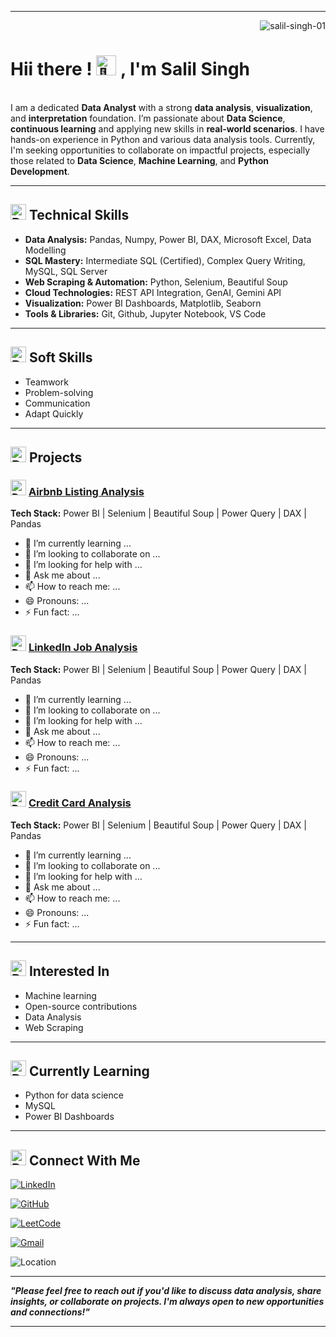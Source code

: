 <hr>
<p align="right"> <img src="https://komarev.com/ghpvc/?username=salil-singh-01&label=Profile%20views&color=0e75b6&style=flat" alt="salil-singh-01" /> </p>
<h1 align="left">Hii there ! <picture>
  <source srcset="https://fonts.gstatic.com/s/e/notoemoji/latest/1f44b_1f3fb/512.webp" type="image/webp">
  <img src="https://fonts.gstatic.com/s/e/notoemoji/latest/1f44b_1f3fb/512.gif" alt="👋" width="32" height="32">
</picture> , I'm Salil Singh </h1>

</br>
I am a dedicated <b>Data Analyst</b> with a strong <b>data analysis</b>, <b>visualization</b>, and <b>interpretation</b> foundation. I’m passionate about <b>Data Science</b>, <b>continuous learning</b> and applying new skills in <b>real-world scenarios</b>. I have hands-on experience in Python and various data analysis tools. Currently, I'm seeking opportunities to collaborate on impactful projects, especially those related to <b>Data Science</b>, <b>Machine Learning</b>, and <b>Python Development</b>.
</br>
<hr>


 <h2> <img src="https://drive.google.com/uc?export=view&id=1C3W4IqodHxHeoF8QABPN6kwXyg6BkKtd" width="25" height="25" alt="Description of GIF"> Technical Skills  </h2>

- <b>Data Analysis:</b> Pandas, Numpy, Power BI, DAX, Microsoft Excel, Data Modelling
- <b>SQL Mastery:</b> Intermediate SQL (Certified), Complex Query Writing, MySQL, SQL Server
- <b>Web Scraping & Automation:</b> Python, Selenium, Beautiful Soup
- <b>Cloud Technologies:</b>  REST API Integration, GenAI, Gemini API
- <b>Visualization:</b> Power BI Dashboards, Matplotlib, Seaborn
- <b>Tools & Libraries:</b> Git, Github, Jupyter Notebook, VS Code

<hr>
 <h2> <img src="https://drive.google.com/uc?export=view&id=15qhqDhphwA9gxas5f_OJJBFI7AKgMWiG" width="25" height="25" alt="Description of GIF"> Soft Skills  </h2>

- Teamwork
- Problem-solving
- Communication
- Adapt Quickly

<hr>

 <h2> <img src="https://drive.google.com/uc?export=view&id=1ZmdTX9bWqVfzXu2flL4CmrsFOUqA_aP7" width="25" height="25" alt="Description of GIF"> Projects  </h2>

 ###  <img src="https://drive.google.com/uc?export=view&id=1xhX3FoBoD_S10k77y7XJgKED9sUv57P6" width="25" height="25" alt="Description of GIF"> [Airbnb Listing Analysis](https://pages.github.com/) 
<b>Tech Stack:</b>  Power BI | Selenium | Beautiful Soup | Power Query | DAX | Pandas
- 🌱 I’m currently learning ...
- 👯 I’m looking to collaborate on ...
- 🤔 I’m looking for help with ...
- 💬 Ask me about ...
- 📫 How to reach me: ...
- 😄 Pronouns: ...
- ⚡ Fun fact: ...

 ###  <img src="https://drive.google.com/uc?export=view&id=1oSVONIvNiD9fO2Qg4ygUsSgk8lwmfSfy" width="25" height="25" alt="Description of GIF"> [LinkedIn Job Analysis](https://pages.github.com/) 
<b>Tech Stack:</b>  Power BI | Selenium | Beautiful Soup | Power Query | DAX | Pandas
- 🌱 I’m currently learning ...
- 👯 I’m looking to collaborate on ...
- 🤔 I’m looking for help with ...
- 💬 Ask me about ...
- 📫 How to reach me: ...
- 😄 Pronouns: ...
- ⚡ Fun fact: ...

 ###  <img src="https://drive.google.com/uc?export=view&id=13EbUUWUTaVjLhDmiuuwRBgEnFpwyKxfL" width="25" height="25" alt="Description of GIF"> [Credit Card Analysis](https://pages.github.com/) 
<b>Tech Stack:</b>  Power BI | Selenium | Beautiful Soup | Power Query | DAX | Pandas
- 🌱 I’m currently learning ...
- 👯 I’m looking to collaborate on ...
- 🤔 I’m looking for help with ...
- 💬 Ask me about ...
- 📫 How to reach me: ...
- 😄 Pronouns: ...
- ⚡ Fun fact: ...

<hr>

<h2> <img src="https://drive.google.com/uc?export=view&id=1PNwZu4EKv5Ic8vKi7jlu6_gwkY4zCvgu" width="25" height="25" alt="Description of GIF"> Interested In  </h2>

- Machine learning
- Open-source contributions
- Data Analysis
- Web Scraping
  
<hr> 

 <h2> <img src="https://drive.google.com/uc?export=view&id=1ubkn_9qL0YjVTqTuKb_Bq1L-o70wEKzj" width="25" height="25" alt="Description of GIF"> Currently Learning   </h2>

- Python for data science
- MySQL
- Power BI Dashboards

<hr>

 <h2> <img src="https://drive.google.com/uc?export=view&id=14ZRUAuREugDJmlzk84EyRTzHJyyL2SIV" width="25" height="25" alt="Description of GIF"> Connect With Me   </h2>

[![LinkedIn](https://img.shields.io/badge/LinkedIn-Salil%20Singh-blue?logo=linkedin)](https://www.linkedin.com/in/your-profile)

[![GitHub](https://img.shields.io/badge/GitHub-Salil_Singh_01-black?logo=github)](https://github.com/Salil-Singh-01
)

[![LeetCode](https://img.shields.io/badge/LeetCode-salilsingh2000-orange?logo=leetcode)](https://leetcode.com/anjanicoder)

[![Gmail](https://img.shields.io/badge/Gmail-salilsingh709%40gmail.com-red?logo=gmail)](mailto:anjanicoder@gmail.com)

![Location](https://img.shields.io/badge/Location-Rewa,_Madhya_Pradesh-blue?logo=google-maps)


<hr>

***"Please feel free to reach out if you'd like to discuss data analysis, share insights, or collaborate on projects. I'm always open to new opportunities and connections!"***

<hr>













<!-- https://drive.google.com/file/d//view?usp=sharing

- 🔭 I’m currently working on [Airbnb_Listing_Analysis](https://github.com/Saswat132002)

- 👯 I’m looking to collaborate on [Credit_Card_Analysis](https://github.com/Saswat132002)

- 🤝 I’m looking for help with [LinkedIn_Job_Analysis](https://github.com/Saswat132002)

<h3 align="left">Connect with me:</h3>
<p align="left">
<a href="https://linkedin.com/in/salil-singh-7164a6287" target="blank"><img align="center" src="https://raw.githubusercontent.com/rahuldkjain/github-profile-readme-generator/master/src/images/icons/Social/linked-in-alt.svg" alt="salil-singh-7164a6287" height="30" width="40" /></a>
<a href="https://kaggle.com/salilsingh2000" target="blank"><img align="center" src="https://raw.githubusercontent.com/rahuldkjain/github-profile-readme-generator/master/src/images/icons/Social/kaggle.svg" alt="salilsingh2000" height="30" width="40" /></a>
<a href="https://www.leetcode.com/salilsingh2000" target="blank"><img align="center" src="https://raw.githubusercontent.com/rahuldkjain/github-profile-readme-generator/master/src/images/icons/Social/leet-code.svg" alt="salilsingh2000" height="30" width="40" /></a>
</p>

<h3 align="left">Languages and Tools:</h3>
<p align="left"> <a href="https://git-scm.com/" target="_blank" rel="noreferrer"> <img src="https://www.vectorlogo.zone/logos/git-scm/git-scm-icon.svg" alt="git" width="40" height="40"/> </a> <a href="https://www.mongodb.com/" target="_blank" rel="noreferrer"> <img src="https://raw.githubusercontent.com/devicons/devicon/master/icons/mongodb/mongodb-original-wordmark.svg" alt="mongodb" width="40" height="40"/> </a> <a href="https://www.mysql.com/" target="_blank" rel="noreferrer"> <img src="https://raw.githubusercontent.com/devicons/devicon/master/icons/mysql/mysql-original-wordmark.svg" alt="mysql" width="40" height="40"/> </a> <a href="https://pandas.pydata.org/" target="_blank" rel="noreferrer"> <img src="https://raw.githubusercontent.com/devicons/devicon/2ae2a900d2f041da66e950e4d48052658d850630/icons/pandas/pandas-original.svg" alt="pandas" width="40" height="40"/> </a> <a href="https://www.python.org" target="_blank" rel="noreferrer"> <img src="https://raw.githubusercontent.com/devicons/devicon/master/icons/python/python-original.svg" alt="python" width="40" height="40"/> </a> <a href="https://scikit-learn.org/" target="_blank" rel="noreferrer"> <img src="https://upload.wikimedia.org/wikipedia/commons/0/05/Scikit_learn_logo_small.svg" alt="scikit_learn" width="40" height="40"/> </a> <a href="https://seaborn.pydata.org/" target="_blank" rel="noreferrer"> <img src="https://seaborn.pydata.org/_images/logo-mark-lightbg.svg" alt="seaborn" width="40" height="40"/> </a> <a href="https://www.selenium.dev" target="_blank" rel="noreferrer"> <img src="https://raw.githubusercontent.com/detain/svg-logos/780f25886640cef088af994181646db2f6b1a3f8/svg/selenium-logo.svg" alt="selenium" width="40" height="40"/> </a> </p>

<p><img align="left" src="https://github-readme-stats.vercel.app/api/top-langs?username=salil-singh-01&show_icons=true&locale=en&layout=compact" alt="salil-singh-01" /></p>

<p>&nbsp;<img align="center" src="https://github-readme-stats.vercel.app/api?username=salil-singh-01&show_icons=true&locale=en" alt="salil-singh-01" /></p>

<p><img align="center" src="https://github-readme-streak-stats.herokuapp.com/?user=salil-singh-01&" alt="salil-singh-01" /></p>
 -->
